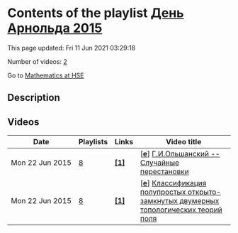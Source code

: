 # Contents of the playlist [День Арнольда 2015](https://www.youtube.com/playlist?list=PLq3E5oubNNoCMKZ7uXjoOn-Qd1o6qY51p)

This page updated: Fri 11 Jun 2021 03:29:18

Number of videos: [2](#videos)

Go to [Mathematics at HSE](../README.md)

## Description



## Videos

|Date|Playlists|Links|Video title|
|---|---|---|---|
| Mon&nbsp;22&nbsp;Jun&nbsp;2015 | [8](../playlists/8 "День Арнольда 2015") | [**[1]**](http://www.youtube.com/editor) | [[**e**](https://studio.youtube.com/video/z39XBHmCWd0/edit "Edit")] [Г.И.Ольшанский -- Случайные перестановки](https://www.youtube.com/watch?v=z39XBHmCWd0&list=PLq3E5oubNNoCMKZ7uXjoOn-Qd1o6qY51p "Это видео создано с помощью видеоредактора YouTube (http://www.youtube.com/editor)") |
| Mon&nbsp;22&nbsp;Jun&nbsp;2015 | [8](../playlists/8 "День Арнольда 2015") | [**[1]**](http://www.youtube.com/editor) | [[**e**](https://studio.youtube.com/video/e3iktV-Z7aE/edit "Edit")] [Классификация полупростых открыто-замкнутых двумерных топологических теорий поля](https://www.youtube.com/watch?v=e3iktV-Z7aE&list=PLq3E5oubNNoCMKZ7uXjoOn-Qd1o6qY51p "Это видео создано с помощью видеоредактора YouTube (http://www.youtube.com/editor)") |
